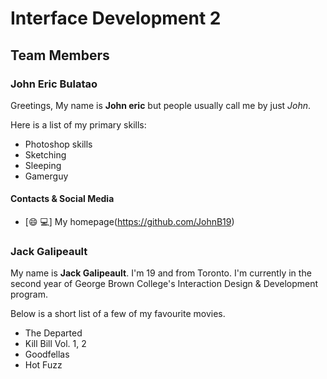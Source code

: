 # Interface Development 2

## Team Members

### John Eric Bulatao

Greetings, My name is **John eric** but people usually call me by just *John*.

Here is a list of my primary skills:
* Photoshop skills
* Sketching
* Sleeping
* Gamerguy

#### Contacts & Social Media

* [:smile: :computer:] My homepage(https://github.com/JohnB19)

### Jack Galipeault

My name is **Jack Galipeault**. I'm 19 and from Toronto. I'm currently in the second year of George Brown College's Interaction Design & Development program.

Below is a short list of a few of my favourite movies.
* The Departed
* Kill Bill Vol. 1, 2
* Goodfellas
* Hot Fuzz
